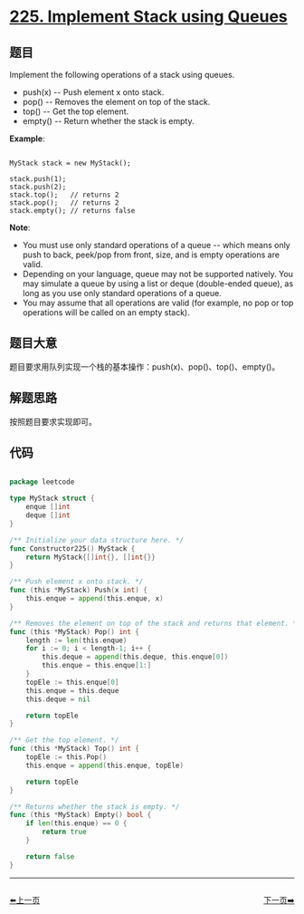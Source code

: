 # [225. Implement Stack using Queues](https://leetcode.com/problems/implement-stack-using-queues/)

## 题目

Implement the following operations of a stack using queues.

- push(x) -- Push element x onto stack.
- pop() -- Removes the element on top of the stack.
- top() -- Get the top element.
- empty() -- Return whether the stack is empty.

**Example**:

```

MyStack stack = new MyStack();

stack.push(1);
stack.push(2);  
stack.top();   // returns 2
stack.pop();   // returns 2
stack.empty(); // returns false

```

**Note**:  

- You must use only standard operations of a queue -- which means only push to back, peek/pop from front, size, and is empty operations are valid.
- Depending on your language, queue may not be supported natively. You may simulate a queue by using a list or deque (double-ended queue), as long as you use only standard operations of a queue.
- You may assume that all operations are valid (for example, no pop or top operations will be called on an empty stack).
 

## 题目大意

题目要求用队列实现一个栈的基本操作：push(x)、pop()、top()、empty()。


## 解题思路

按照题目要求实现即可。


## 代码

```go

package leetcode

type MyStack struct {
    enque []int
    deque []int
}

/** Initialize your data structure here. */
func Constructor225() MyStack {
    return MyStack{[]int{}, []int{}}
}

/** Push element x onto stack. */
func (this *MyStack) Push(x int) {
    this.enque = append(this.enque, x)
}

/** Removes the element on top of the stack and returns that element. */
func (this *MyStack) Pop() int {
    length := len(this.enque)
    for i := 0; i < length-1; i++ {
        this.deque = append(this.deque, this.enque[0])
        this.enque = this.enque[1:]
    }
    topEle := this.enque[0]
    this.enque = this.deque
    this.deque = nil

    return topEle
}

/** Get the top element. */
func (this *MyStack) Top() int {
    topEle := this.Pop()
    this.enque = append(this.enque, topEle)

    return topEle
}

/** Returns whether the stack is empty. */
func (this *MyStack) Empty() bool {
    if len(this.enque) == 0 {
        return true
    }

    return false
}

```


----------------------------------------------
<div style="display: flex;justify-content: space-between;align-items: center;">
<p><a href="https://books.halfrost.com/leetcode/ChapterFour/0200~0299/0224.Basic-Calculator/">⬅️上一页</a></p>
<p><a href="https://books.halfrost.com/leetcode/ChapterFour/0200~0299/0226.Invert-Binary-Tree/">下一页➡️</a></p>
</div>
